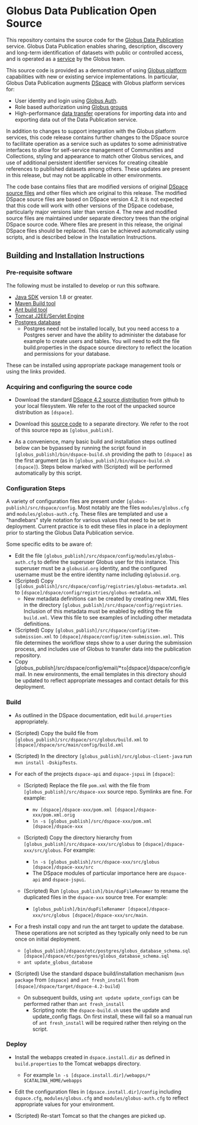 Globus Data Publication Open Source
===================================

This repository contains the source code for the [Globus Data Publication](https://www.globus.org/data-publication) service. Globus Data Publication enables sharing, description, discovery and long-term identification of datasets with public or controlled access, and is operated as a [service](https://publish.globus.org) by the Globus team. 

This source code is provided as a demonstration of using [Globus platform](https://www.globus.org/platform) capabilities with new or existing service implementations. In particular, Globus Data Publication augments [DSpace](http://dspace.org) with Globus platform services for:

* User identity and login using [Globus Auth](https://docs.globus.org/api/auth).
* Role based authorization using [Globus groups](https://www.globus.org/groups)
* High-performance [data transfer](https://www.globus.org/file-transfer) operations for importing data into and exporting data out of the Data Publication service.

In addition to changes to support integration with the Globus platform services, this code release contains further changes to the DSpace source to facilitate operation as a service such as updates to some administrative interfaces to allow for self-service management of Communities and Collections, styling and appearance to match other Globus services, and use of additional persistent identifier services for creating citeable references to published datasets among others. These updates are present in this release, but may not be applicable in other environments.

The code base contains files that are modified versions of original [DSpace source files](https://github.com/DSpace/DSpace) and other files which are original to this release. The modified DSpace source files are based on DSpace version 4.2. It is not expected that this code will work with other versions of the DSpace codebase, particularly major versions later than version 4. The new and modified source files are maintained under separate directory trees than the original DSpace source code. Where files are present in this release, the original DSpace files should be replaced. This can be achieved automatically using scripts, and is described below in the Installation Instructions.



Building and  Installation Instructions
---------------------------------------

### Pre-requisite software

The following must be installed to develop or run this software.

* [Java SDK](http://www.oracle.com/technetwork/java/javase/downloads/index.html) version 1.8 or greater.
* [Maven Build tool](http://maven.apache.org/download.html)
* [Ant build tool](http://ant.apache.org/bindownload.cgi)
* [Tomcat J2EE/Servlet Engine](http://tomcat.apache.org/download-80.cgi)
* [Postgres database](http://www.postgresql.org/download/)
  - Postgres need not be installed locally, but you need access to a Postgres server and have the ability to administer the database for example to create users and tables. You will need to edit the file build.properties in the dspace source directory to reflect the location and permissions for your database.

These can be installed using appropriate package management tools or using the links provided.

### Acquiring and configuring the source code

* Download the standard [DSpace 4.2 source distribution](https://github.com/DSpace/DSpace/tree/dspace-4.2) from github to your local filesystem. We refer to the root of the unpacked source distribution as `[dspace]`.

* Download this [source code](https://github.com/globus/open_globus_data_publication) to a separate directory. We refer to the root of this source repo as `[globus_publish]`.

* As a convenience, many basic build and installation steps outlined below can be bypassed by running the script found in `[globus_publish]/bin/dspace-build.sh` providing the path to `[dspace]` as the first argument (as in `[globus_publish]/bin/dspace-build.sh [dspace]`). Steps below marked with (Scripted) will be performed automatically by this script.

### Configuration Steps

A variety of configuration files are present under `[globus-publish]/src/dspace/config`. Most notably are the files `modules/globus.cfg` and `modules/globus-auth.cfg`. These files are templated and use a "handlebars" style notation for various values that need to be set in deployment. Current practice is to edit these files in place in a deployment prior to starting the Globus Data Publication service.

Some specific edits to be aware of:

* Edit the file `[globus_publish]/src/dspace/config/modules/globus-auth.cfg` to define the superuser Globus user for this instance. This superuser must be a `globusid.org` identity, and the configured username must be the entire identity name including `@globusid.org`.
* (Scripted) Copy `[globus_publish]/src/dspace/config/registries/globus-metadata.xml` to `[dspace]/dspace/config/registries/globus-metadata.xml`
	- New metadata definitions can be created by creating new XML files in the directory `[globus_publish]/src/dspace/config/registries`. Inclusion of this metadata must be enabled by editing the file `build.xml`. View this file to see examples of including other metadata definitions.
* (Scripted) Copy `[globus_publish]/src/dspace/config/item-submission.xml` to `[dspace]/dspace/config/item-submission.xml`. This file determines the workflow steps show to a user during the submission process, and includes use of Globus to transfer data into the publication repository.
* Copy [globus_publish]/src/dspace/config/email/*` to `[dspace]/dspace/config/email. In new environments, the email templates in this directory should be updated to reflect appropriate messages and contact details for this deployment.

### Build

* As outlined in the DSpace documentation, edit `build.properties` appropriately.
* (Scripted) Copy the build file from `[globus_publish]/src/dspace/src/globus/build.xml` to `[dspace]/dspace/src/main/config/build.xml`
* (Scripted) In the directory `[globus_publish]/src/globus-client-java` run `mvn install -DskipTests`.

* For each of the projects `dspace-api` and `dspace-jspui` in `[dspace]`:

  - (Scripted) Replace the file `pom.xml` with the file from `[globus_publish]/src/dspace-xxx` source repo. Symlinks are fine. For example:
    + `mv [dspace]/dspace-xxx/pom.xml [dspace]/dspace-xxx/pom.xml.orig`
	+ `ln -s [globus_publish]/src/dspace-xxx/pom.xml [dspace]/dspace-xxx`

  - (Scripted) Copy the directory hierarchy from `[globus_publish]/src/dspace-xxx/src/globus` to `[dspace]/dspace-xxx/src/globus`. For example:
    + `ln -s [globus_publish]/src/dspace-xxx/src/globus [dspace]/dspace-xxx/src`
    + The DSpace modules of particular importance here are `dspace-api` and `dspace-jspui`.

  - (Scripted) Run `[globus_publish]/bin/dupFileRenamer` to rename the duplicated files in the `dspace-xxx` source tree. For example:
    + `[globus_publish]/bin/dupFileRenamer [dspace]/dspace-xxx/src/globus [dspace]/dspace-xxx/src/main`.

*  For a fresh install copy and run the ant target to update the database. These operations are not scripted as they typically only need to be run once on initial deployment.
    + `[globus_publish]/dspace/etc/postgres/globus_database_schema.sql [dspace]/dspace/etc/postgres/globus_database_schema.sql`
    + `ant update_globus_database`

* (Scripted) Use the standard dspace build/installation mechanism (`mvn package` from `[dspace]` and `ant fresh_install` from `[dspace]/dspace/target/dspace-4.2-build`)
	- On subsequent builds, using `ant update update_configs` can be performed rather than `ant fresh_install`
		+ Scripting note: the `dspace-build.sh` uses the update and update\_config flags. On first install, these will fail so a manual run of `ant fresh_install` will be required rather then relying on the script.

### Deploy

* Install the webapps created in `dspace.install.dir` as defined in `build.properties` to the Tomcat webapps directory.
	- For example `ln -s [dspace.install.dir]/webapps/* $CATALINA_HOME/webapps`

* Edit the configuration files in `[dpsace.install.dir]/config` including `dspace.cfg`, `modules/globus.cfg` and `modules/globus-auth.cfg` to reflect appropriate values for your environment.

* (Scripted) Re-start Tomcat so that the changes are picked up.
